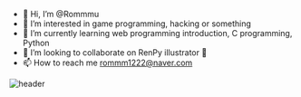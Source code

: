 - 👋 Hi, I’m @Rommmu
- 👀 I’m interested in game programming, hacking or something
- 🌱 I’m currently learning web programming introduction, C programming, Python
- 💞️ I’m looking to collaborate on RenPy illustrator 🌺
- 📫 How to reach me rommm1222@naver.com

<!---
Rommmu/Rommmu is a ✨ special ✨ repository because its `README.md` (this file) appears on your GitHub profile.
You can click the Preview link to take a look at your changes.
--->
![header](https://capsule-render.vercel.app/api?type=wave&color=auto&height=300&section=header&text=capsule%20render&fontSize=90)
